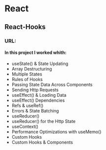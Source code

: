 # React

## React-Hooks

### URL:

#### In this project I worked whith: 

- useState() & State Updating
- Array Destructuring
- Multiple States
- Rules of Hooks
- Passing State Data Across Components
- Sending Http Requests
- useEffect() & Loading Data
- useEffect() Dependencies
- Refs & useRef()
- Errors & State Batching
- useReducer()
- useReducer() for the Http State
- useContext()
- Performance Optimizations with useMemo()
- Custom Hooks
- Custom Hooks & Components
